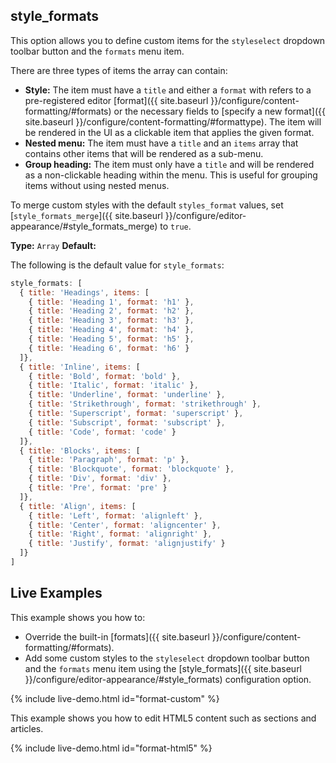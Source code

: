 
## style_formats

This option allows you to define custom items for the `styleselect` dropdown toolbar button and the `formats` menu item.

There are three types of items the array can contain:

* **Style:** The item must have a `title` and either a `format` with refers to a pre-registered editor [format]({{ site.baseurl }}/configure/content-formatting/#formats) or the necessary fields to [specify a new format]({{ site.baseurl }}/configure/content-formatting/#formattype). The item will be rendered in the UI as a clickable item that applies the given format.
* **Nested menu:** The item must have a `title` and an `items` array that contains other items that will be rendered as a sub-menu.
* **Group heading:** The item must only have a `title` and will be rendered as a non-clickable heading within the menu. This is useful for grouping items without using nested menus.

To merge custom styles with the default `styles_format` values, set [`style_formats_merge`]({{ site.baseurl }}/configure/editor-appearance/#style_formats_merge) to `true`.

**Type:** `Array`
**Default:**

The following is the default value for `style_formats`:

```js
style_formats: [
  { title: 'Headings', items: [
    { title: 'Heading 1', format: 'h1' },
    { title: 'Heading 2', format: 'h2' },
    { title: 'Heading 3', format: 'h3' },
    { title: 'Heading 4', format: 'h4' },
    { title: 'Heading 5', format: 'h5' },
    { title: 'Heading 6', format: 'h6' }
  ]},
  { title: 'Inline', items: [
    { title: 'Bold', format: 'bold' },
    { title: 'Italic', format: 'italic' },
    { title: 'Underline', format: 'underline' },
    { title: 'Strikethrough', format: 'strikethrough' },
    { title: 'Superscript', format: 'superscript' },
    { title: 'Subscript', format: 'subscript' },
    { title: 'Code', format: 'code' }
  ]},
  { title: 'Blocks', items: [
    { title: 'Paragraph', format: 'p' },
    { title: 'Blockquote', format: 'blockquote' },
    { title: 'Div', format: 'div' },
    { title: 'Pre', format: 'pre' }
  ]},
  { title: 'Align', items: [
    { title: 'Left', format: 'alignleft' },
    { title: 'Center', format: 'aligncenter' },
    { title: 'Right', format: 'alignright' },
    { title: 'Justify', format: 'alignjustify' }
  ]}
]
```

## Live Examples

This example shows you how to:

- Override the built-in [formats]({{ site.baseurl }}/configure/content-formatting/#formats).
- Add some custom styles to the `styleselect` dropdown toolbar button and the `formats` menu item using the [style_formats]({{ site.baseurl }}/configure/editor-appearance/#style_formats) configuration option.

{% include live-demo.html id="format-custom" %}

This example shows you how to edit HTML5 content such as sections and articles.

{% include live-demo.html id="format-html5" %}
